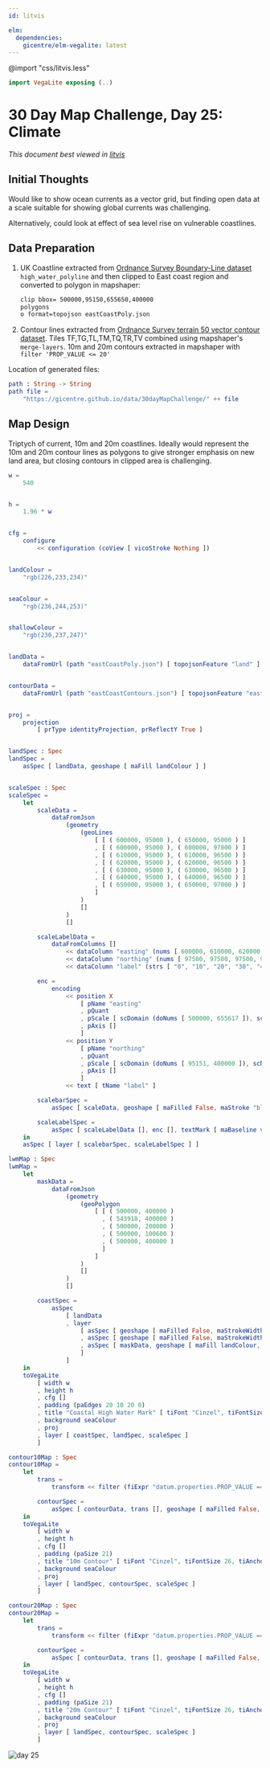 ```yaml
---
id: litvis

elm:
  dependencies:
    gicentre/elm-vegalite: latest
---
```


@import "css/litvis.less"

```elm {l=hidden}
import VegaLite exposing (..)
```

# 30 Day Map Challenge, Day 25: Climate

_This document best viewed in [litvis](https://github.com/gicentre/litvis)_

## Initial Thoughts

Would like to show ocean currents as a vector grid, but finding open data at a scale suitable for showing global currents was challenging.

Alternatively, could look at effect of sea level rise on vulnerable coastlines.

## Data Preparation

1. UK Coastline extracted from [Ordnance Survey Boundary-Line dataset](https://www.ordnancesurvey.co.uk/opendatadownload/products.html#BDLINE) `high_water_polyline` and then clipped to East coast region and converted to polygon in mapshaper:

   ```sh
   clip bbox= 500000,95150,655650,400000
   polygons
   o format=topojson eastCoastPoly.json
   ```

2. Contour lines extracted from [Ordnance Survey terrain 50 vector contour dataset](https://www.ordnancesurvey.co.uk/opendatadownload/products.html#TERR50). Tiles TF,TG,TL,TM,TQ,TR,TV combined using mapshaper's `merge-layers`. 10m and 20m contours extracted in mapshaper with `filter 'PROP_VALUE <= 20'`

Location of generated files:

```elm {l}
path : String -> String
path file =
    "https://gicentre.github.io/data/30dayMapChallenge/" ++ file
```

## Map Design

Triptych of current, 10m and 20m coastlines. Ideally would represent the 10m and 20m contour lines as polygons to give stronger emphasis on new land area, but closing contours in clipped area is challenging.

```elm {l=hidden}
w =
    540


h =
    1.96 * w


cfg =
    configure
        << configuration (coView [ vicoStroke Nothing ])


landColour =
    "rgb(226,233,234)"


seaColour =
    "rgb(236,244,253)"


shallowColour =
    "rgb(230,237,247)"


landData =
    dataFromUrl (path "eastCoastPoly.json") [ topojsonFeature "land" ]


contourData =
    dataFromUrl (path "eastCoastContours.json") [ topojsonFeature "eastCoast" ]


proj =
    projection
        [ prType identityProjection, prReflectY True ]


landSpec : Spec
landSpec =
    asSpec [ landData, geoshape [ maFill landColour ] ]


scaleSpec : Spec
scaleSpec =
    let
        scaleData =
            dataFromJson
                (geometry
                    (geoLines
                        [ [ ( 600000, 95000 ), ( 650000, 95000 ) ]
                        , [ ( 600000, 95000 ), ( 600000, 97000 ) ]
                        , [ ( 610000, 95000 ), ( 610000, 96500 ) ]
                        , [ ( 620000, 95000 ), ( 620000, 96500 ) ]
                        , [ ( 630000, 95000 ), ( 630000, 96500 ) ]
                        , [ ( 640000, 95000 ), ( 640000, 96500 ) ]
                        , [ ( 650000, 95000 ), ( 650000, 97000 ) ]
                        ]
                    )
                    []
                )
                []

        scaleLabelData =
            dataFromColumns []
                << dataColumn "easting" (nums [ 600000, 610000, 620000, 630000, 640000, 650000 ])
                << dataColumn "northing" (nums [ 97500, 97500, 97500, 97500, 97500, 97500 ])
                << dataColumn "label" (strs [ "0", "10", "20", "30", "40", "50km" ])

        enc =
            encoding
                << position X
                    [ pName "easting"
                    , pQuant
                    , pScale [ scDomain (doNums [ 500000, 655617 ]), scNice niFalse, scZero False ]
                    , pAxis []
                    ]
                << position Y
                    [ pName "northing"
                    , pQuant
                    , pScale [ scDomain (doNums [ 95151, 400000 ]), scNice niFalse, scZero False ]
                    , pAxis []
                    ]
                << text [ tName "label" ]

        scalebarSpec =
            asSpec [ scaleData, geoshape [ maFilled False, maStroke "black", maStrokeWidth 0.5 ] ]

        scaleLabelSpec =
            asSpec [ scaleLabelData [], enc [], textMark [ maBaseline vaBottom, maOpacity 0.7 ] ]
    in
    asSpec [ layer [ scalebarSpec, scaleLabelSpec ] ]
```

```elm {l v}
lwmMap : Spec
lwmMap =
    let
        maskData =
            dataFromJson
                (geometry
                    (geoPolygon
                        [ [ ( 500000, 400000 )
                          , ( 543918, 400000 )
                          , ( 500000, 200000 )
                          , ( 500000, 100600 )
                          , ( 500000, 400000 )
                          ]
                        ]
                    )
                    []
                )
                []

        coastSpec =
            asSpec
                [ landData
                , layer
                    [ asSpec [ geoshape [ maFilled False, maStrokeWidth 16, maStrokeJoin joRound, maStroke shallowColour ] ]
                    , asSpec [ geoshape [ maFilled False, maStrokeWidth 1 ] ]
                    , asSpec [ maskData, geoshape [ maFill landColour, maStroke landColour, maStrokeWidth 2 ] ]
                    ]
                ]
    in
    toVegaLite
        [ width w
        , height h
        , cfg []
        , padding (paEdges 20 10 20 0)
        , title "Coastal High Water Mark" [ tiFont "Cinzel", tiFontSize 26, tiAnchor anEnd, tiOffset -52 ]
        , background seaColour
        , proj
        , layer [ coastSpec, landSpec, scaleSpec ]
        ]
```

```elm {l v}
contour10Map : Spec
contour10Map =
    let
        trans =
            transform << filter (fiExpr "datum.properties.PROP_VALUE == 10")

        contourSpec =
            asSpec [ contourData, trans [], geoshape [ maFilled False, maStrokeWidth 0.7 ] ]
    in
    toVegaLite
        [ width w
        , height h
        , cfg []
        , padding (paSize 21)
        , title "10m Contour" [ tiFont "Cinzel", tiFontSize 26, tiAnchor anEnd, tiOffset -40 ]
        , background seaColour
        , proj
        , layer [ landSpec, contourSpec, scaleSpec ]
        ]
```

```elm {l v interactive}
contour20Map : Spec
contour20Map =
    let
        trans =
            transform << filter (fiExpr "datum.properties.PROP_VALUE == 20")

        contourSpec =
            asSpec [ contourData, trans [], geoshape [ maFilled False, maStrokeWidth 0.7 ] ]
    in
    toVegaLite
        [ width w
        , height h
        , cfg []
        , padding (paSize 21)
        , title "20m Contour" [ tiFont "Cinzel", tiFontSize 26, tiAnchor anEnd, tiOffset -40 ]
        , background seaColour
        , proj
        , layer [ landSpec, contourSpec, scaleSpec ]
        ]
```

![day 25](images/day25.jpg)
